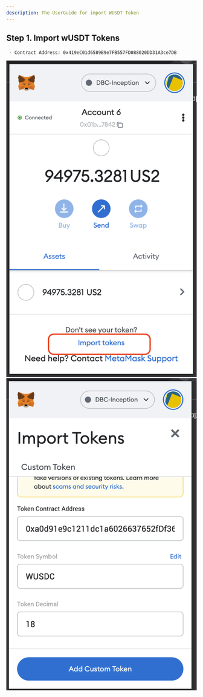 ```yaml
---
description: The UserGuide for import WUSDT Token
---
```


## Step 1. Import wUSDT Tokens

```
 - Contract Address: 0x419eC01d6589B9e7FB557FD088020DD31A3ce7DB
```

![Import Tokens](../resources/image/import-token.png)
![Insert TokenInfo](../resources/image/insert-tokeninfo.png)

